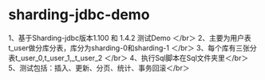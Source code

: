 # sharding-jdbc-demo
1、基于Sharding-jdbc版本1.100 和 1.4.2 测试Demo ＜/br＞
2、主要为用户表t_user做分库分表，库分为sharding-0和sharding-1 ＜/br＞
3、每个库有三张分表t_user_0,t_user_1,_t_user_2 ＜/br＞
4、执行Sql脚本在Sql文件夹里＜/br＞
5、测试包括：插入、更新、分页、统计、事务回滚＜/br＞
